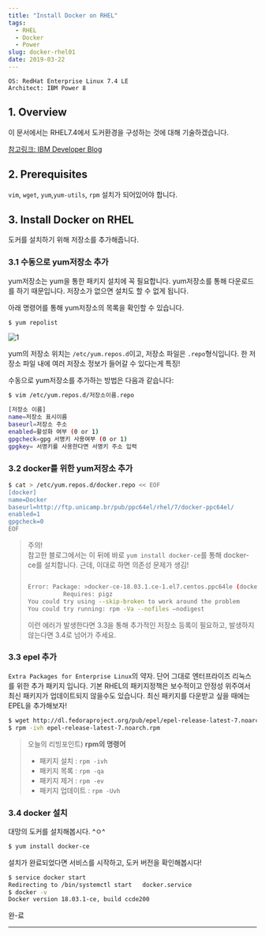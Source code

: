 ```yaml
---
title: "Install Docker on RHEL"
tags:
  - RHEL
  - Docker
  - Power
slug: docker-rhel01
date: 2019-03-22
---
```

`OS: RedHat Enterprise Linux 7.4 LE`  
`Architect: IBM Power 8`

## 1. Overview
이 문서에서는 RHEL7.4에서 도커환경을 구성하는 것에 대해 기술하겠습니다.

[참고링크: IBM Developer Blog](https://developer.ibm.com/linuxonpower/docker-on-power/)

## 2. Prerequisites
`vim`, `wget`, `yum`,`yum-utils`, `rpm` 설치가 되어있어야 합니다.

## 3. Install Docker on RHEL
도커를 설치하기 위해 저장소를 추가해줍니다.

### 3.1 수동으로 yum저장소 추가
yum저장소는 yum을 통한 패키지 설치에 꼭 필요합니다. yum저장소를 통해 다운로드를 하기 때문입니다. 저장소가 없으면 설치도 할 수 없게 됩니다.  

아래 명령어를 통해 yum저장소의 목록을 확인할 수 있습니다. 
~~~bash
$ yum repolist
~~~
![1](https://user-images.githubusercontent.com/15958325/54922250-1847a200-4f4b-11e9-91e1-6f8b6c4099b3.png)


yum의 저장소 위치는 `/etc/yum.repos.d`이고, 저장소 파일은 `.repo`형식입니다. 한 저장소 파일 내에 여러 저장소 정보가 들어갈 수 있다는게 특징!  

수동으로 yum저장소를 추가하는 방법은 다음과 같습니다:
~~~bash
$ vim /etc/yum.repos.d/저장소이름.repo

[저장소 이름]
name=저장소 표시이름
baseurl=저장소 주소
enabled=활성화 여부 (0 or 1)
gpgcheck=gpg 서명키 사용여부 (0 or 1)
gpgkey= 서명키를 사용한다면 서명키 주소 입력
~~~
### 3.2 docker를 위한 yum저장소 추가

~~~bash
$ cat > /etc/yum.repos.d/docker.repo << EOF
[docker]
name=Docker
baseurl=http://ftp.unicamp.br/pub/ppc64el/rhel/7/docker-ppc64el/
enabled=1
gpgcheck=0
EOF
~~~

>주의!  
>참고한 블로그에서는 이 뒤에 바로 `yum install docker-ce`를 통해 docker-ce를 설치합니다. 근데, 이대로 하면 의존성 문제가 생김!  
>~~~bash
>
>Error: Package: >docker-ce-18.03.1.ce-1.el7.centos.ppc64le (docker)
>           Requires: pigz
 >You could try using --skip-broken to work around the problem
> You could try running: rpm -Va --nofiles —nodigest
>~~~
>
>이런 에러가 발생한다면 3.3을 통해 추가적인 저장소 등록이 필요하고, 발생하지 않는다면 3.4로 넘어가 주세요.

### 3.3 epel 추가
`Extra Packages for Enterprise Linux`의 약자. 단어 그대로 엔터프라이즈 리눅스를 위한 추가 패키지 입니다. 기본 RHEL의 패키지정책은 보수적이고 안정성 위주여서 최신 패키지가 업데이트되지 않을수도 있습니다. 최신 패키지를 다운받고 싶을 때에는 EPEL을 추가해보자!

~~~bash
$ wget http://dl.fedoraproject.org/pub/epel/epel-release-latest-7.noarch.rpm
$ rpm -ivh epel-release-latest-7.noarch.rpm
~~~

>오늘의 리빙포인트)  <b>rpm의 명령어</b>   
>- 패키지 설치 : `rpm -ivh`  
>- 패키지 목록 : `rpm -qa`  
>- 패키지 제거 : `rpm -ev`  
>- 패키지 업데이트 : `rpm -Uvh`

### 3.4 docker 설치
대망의 도커를 설치해봅시다. ^ㅇ^
~~~bash
$ yum install docker-ce
~~~
설치가 완료되었다면 서비스를 시작하고, 도커 버전을 확인해봅시다!
~~~bash
$ service docker start
Redirecting to /bin/systemctl start   docker.service  
$ docker -v  
Docker version 18.03.1-ce, build ccde200
~~~
완-료  

----
